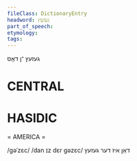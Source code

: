 ```yaml
---
fileClass: DictionaryEntry
headword: געזעץ
part_of_speech: 
etymology: 
tags: 
---
```

געזעץ
־ן
דאָס

CENTRAL
========

HASIDIC
=======
= AMERICA = 

/gəˈzɛc/
/dan ɪz dɛr gəzɛc/ דאַן איז דער געזעץ